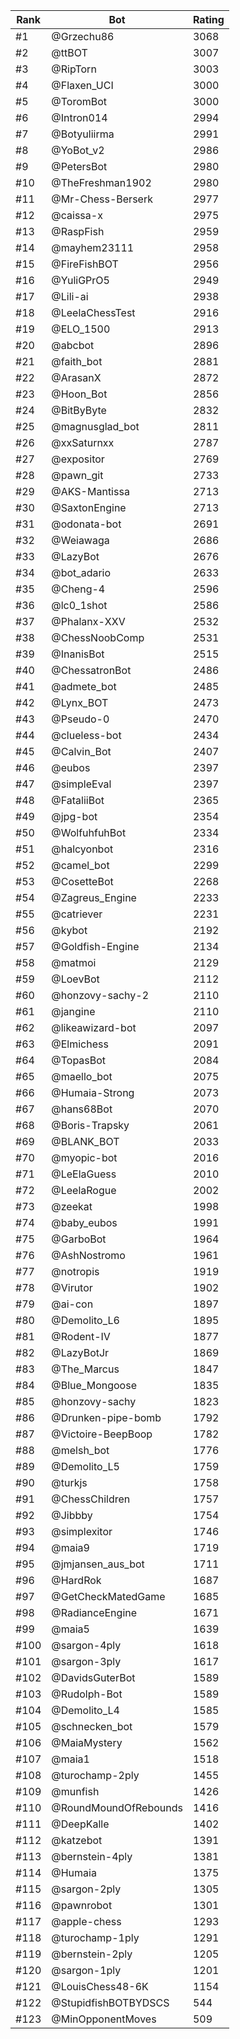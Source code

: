 Rank|Bot|Rating
---|---|---
#1|@Grzechu86|3068
#2|@ttBOT|3007
#3|@RipTorn|3003
#4|@Flaxen_UCI|3000
#5|@ToromBot|3000
#6|@Intron014|2994
#7|@Botyuliirma|2991
#8|@YoBot_v2|2986
#9|@PetersBot|2980
#10|@TheFreshman1902|2980
#11|@Mr-Chess-Berserk|2977
#12|@caissa-x|2975
#13|@RaspFish|2959
#14|@mayhem23111|2958
#15|@FireFishBOT|2956
#16|@YuliGPrO5|2949
#17|@Lili-ai|2938
#18|@LeelaChessTest|2916
#19|@ELO_1500|2913
#20|@abcbot|2896
#21|@faith_bot|2881
#22|@ArasanX|2872
#23|@Hoon_Bot|2856
#24|@BitByByte|2832
#25|@magnusglad_bot|2811
#26|@xxSaturnxx|2787
#27|@expositor|2769
#28|@pawn_git|2733
#29|@AKS-Mantissa|2713
#30|@SaxtonEngine|2713
#31|@odonata-bot|2691
#32|@Weiawaga|2686
#33|@LazyBot|2676
#34|@bot_adario|2633
#35|@Cheng-4|2596
#36|@lc0_1shot|2586
#37|@Phalanx-XXV|2532
#38|@ChessNoobComp|2531
#39|@InanisBot|2515
#40|@ChessatronBot|2486
#41|@admete_bot|2485
#42|@Lynx_BOT|2473
#43|@Pseudo-0|2470
#44|@clueless-bot|2434
#45|@Calvin_Bot|2407
#46|@eubos|2397
#47|@simpleEval|2397
#48|@FataliiBot|2365
#49|@jpg-bot|2354
#50|@WolfuhfuhBot|2334
#51|@halcyonbot|2316
#52|@camel_bot|2299
#53|@CosetteBot|2268
#54|@Zagreus_Engine|2233
#55|@catriever|2231
#56|@kybot|2192
#57|@Goldfish-Engine|2134
#58|@matmoi|2129
#59|@LoevBot|2112
#60|@honzovy-sachy-2|2110
#61|@jangine|2110
#62|@likeawizard-bot|2097
#63|@Elmichess|2091
#64|@TopasBot|2084
#65|@maello_bot|2075
#66|@Humaia-Strong|2073
#67|@hans68Bot|2070
#68|@Boris-Trapsky|2061
#69|@BLANK_BOT|2033
#70|@myopic-bot|2016
#71|@LeElaGuess|2010
#72|@LeelaRogue|2002
#73|@zeekat|1998
#74|@baby_eubos|1991
#75|@GarboBot|1964
#76|@AshNostromo|1961
#77|@notropis|1919
#78|@Virutor|1902
#79|@ai-con|1897
#80|@Demolito_L6|1895
#81|@Rodent-IV|1877
#82|@LazyBotJr|1869
#83|@The_Marcus|1847
#84|@Blue_Mongoose|1835
#85|@honzovy-sachy|1823
#86|@Drunken-pipe-bomb|1792
#87|@Victoire-BeepBoop|1782
#88|@melsh_bot|1776
#89|@Demolito_L5|1759
#90|@turkjs|1758
#91|@ChessChildren|1757
#92|@Jibbby|1754
#93|@simplexitor|1746
#94|@maia9|1719
#95|@jmjansen_aus_bot|1711
#96|@HardRok|1687
#97|@GetCheckMatedGame|1685
#98|@RadianceEngine|1671
#99|@maia5|1639
#100|@sargon-4ply|1618
#101|@sargon-3ply|1617
#102|@DavidsGuterBot|1589
#103|@Rudolph-Bot|1589
#104|@Demolito_L4|1585
#105|@schnecken_bot|1579
#106|@MaiaMystery|1562
#107|@maia1|1518
#108|@turochamp-2ply|1455
#109|@munfish|1426
#110|@RoundMoundOfRebounds|1416
#111|@DeepKalle|1402
#112|@katzebot|1391
#113|@bernstein-4ply|1381
#114|@Humaia|1375
#115|@sargon-2ply|1305
#116|@pawnrobot|1301
#117|@apple-chess|1293
#118|@turochamp-1ply|1291
#119|@bernstein-2ply|1205
#120|@sargon-1ply|1201
#121|@LouisChess48-6K|1154
#122|@StupidfishBOTBYDSCS|544
#123|@MinOpponentMoves|509
